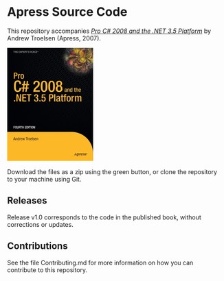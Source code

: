 # Apress Source Code

This repository accompanies [*Pro C# 2008 and the .NET 3.5 Platform*](http://www.apress.com/9781590598849) by Andrew Troelsen (Apress, 2007).

[comment]: #cover
![Cover image](9781590598849.jpg)

Download the files as a zip using the green button, or clone the repository to your machine using Git.

## Releases

Release v1.0 corresponds to the code in the published book, without corrections or updates.

## Contributions

See the file Contributing.md for more information on how you can contribute to this repository.
